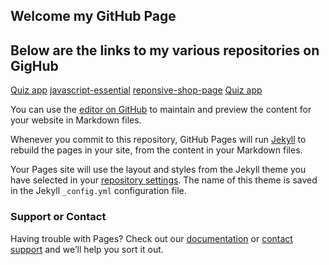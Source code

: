 ## Welcome my GitHub Page
## Below are the links to my various repositories on GigHub

[Quiz app](https://github.com/Vincentsarsah/quiz-app)
[javascript-essential](https://github.com/Vincentsarsah/javascript-essential-final)
[reponsive-shop-page](https://github.com/Vincentsarsah/reponsive-shop-page)
[Quiz app](https://github.com/Vincentsarsah/quiz-app)

You can use the [editor on GitHub](https://github.com/Vincentsarsah/Vincent/edit/gh-pages/index.md) to maintain and preview the content for your website in Markdown files.

Whenever you commit to this repository, GitHub Pages will run [Jekyll](https://jekyllrb.com/) to rebuild the pages in your site, from the content in your Markdown files.



Your Pages site will use the layout and styles from the Jekyll theme you have selected in your [repository settings](https://github.com/Vincentsarsah/Vincent/settings). The name of this theme is saved in the Jekyll `_config.yml` configuration file.

### Support or Contact

Having trouble with Pages? Check out our [documentation](https://docs.github.com/categories/github-pages-basics/) or [contact support](https://github.com/contact) and we’ll help you sort it out.
